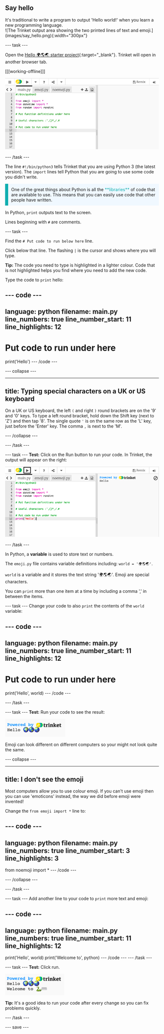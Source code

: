 ## Say hello

<div style="display: flex; flex-wrap: wrap">
<div style="flex-basis: 200px; flex-grow: 1; margin-right: 15px;">
It's traditional to write a program to output 'Hello world!' when you learn a new programming language.
</div>
<div>
![The Trinket output area showing the two printed lines of text and emoji.](images/say_hello.png){:width="300px"}
</div>
</div>

--- task ---

Open the [Hello 🌍🌎🌏 starter project](https://trinket.io/library/trinkets/cb8194643f){:target="_blank"}. Trinket will open in another browser tab.

[[[working-offline]]]

![The Trinket editor with project starter code on the left in the code area. On the right is the blank output area.](images/starter_project.png)

--- /task ---

The line `#!/bin/python3` tells Trinket that you are using Python 3 (the latest version). The `import` lines tell Python that you are going to use some code you didn't write.

<p style="border-left: solid; border-width:10px; border-color: #0faeb0; background-color: aliceblue; padding: 10px;">
One of the great things about Python is all the <span style="color: #0faeb0">**libraries**</span> of code that are available to use. This means that you can easily use code that other people have written.
</p>

In Python, `print` outputs text to the screen.

Lines beginning with `#` are comments. 

--- task ---

Find the `# Put code to run below here` line.

Click below that line. The flashing `|` is the cursor and shows where you will type.

**Tip:** The code you need to type is highlighted in a lighter colour. Code that is not highlighted helps you find where you need to add the new code.

Type the code to `print` hello:

--- code ---
---
language: python
filename: main.py
line_numbers: true
line_number_start: 11
line_highlights: 12
---
# Put code to run under here
print('Hello')
--- /code ---

--- collapse ---

---
title: Typing special characters on a UK or US keyboard
---

On a UK or US keyboard, the left `(` and right `)` round brackets are on the '9' and '0' keys. To type a left round bracket, hold down the Shift key (next to 'Z') and then tap '8'.
The single quote `'` is on the same row as the 'L' key, just before the 'Enter' key.
The comma `,` is next to the 'M'.

--- /collapse ---

--- /task ---

--- task ---
**Test:** Click on the Run button to run your code. In Trinket, the output will appear on the right:

![The Run icon highlighted with 'Hello' showing in the output area. ](images/run_hello.png)

--- /task ---

In Python, a **variable** is used to store text or numbers. 

The `emoji.py` file contains variable definitions including: `world = '🌍🌎🌏'`.

`world` is a variable and it stores the text string '🌍🌎🌏'. Emoji are special characters.

You can `print` more than one item at a time by including a comma ',' in between the items.

--- task ---
Change your code to also `print` the contents of the `world` variable:

--- code ---
---
language: python
filename: main.py
line_numbers: true
line_number_start: 11
line_highlights: 12
---
# Put code to run under here
print('Hello', world)
--- /code ---

--- /task ---

--- task ---
**Test:** Run your code to see the result:

![The updated line of code in the code area with 'Hello 🌍🌎🌏' showing in the output area. ](images/run_hello_world.png)

Emoji can look different on different computers so your might not look quite the same.

--- collapse ---

---
title: I don't see the emoji
---

Most computers allow you to use colour emoji. If you can't use emoji then you can use 'emoticons' instead, the way we did before emoji were invented!

Change the `from emoji import *` line to:

--- code ---
---
language: python
filename: main.py
line_numbers: true
line_number_start: 3
line_highlights: 3
---
from noemoji import *
--- /code ---

--- /collapse ---

--- /task ---

--- task ---
Add another line to your code to `print` more text and emoji:

--- code ---
---
language: python
filename: main.py
line_numbers: true
line_number_start: 11
line_highlights: 12
---
print('Hello', world)
print('Welcome to', python)
--- /code ---
--- /task ---

--- task ---
**Test:** Click run. 

![The additional line of code in the code area with 'Hello 🌍🌎🌏' and 'Welcome to 🐍⌨️' showing in the output area. ](images/run_multiple.png)

**Tip:** It's a good idea to run your code after every change so you can fix problems quickly.

--- /task ---

--- save ---